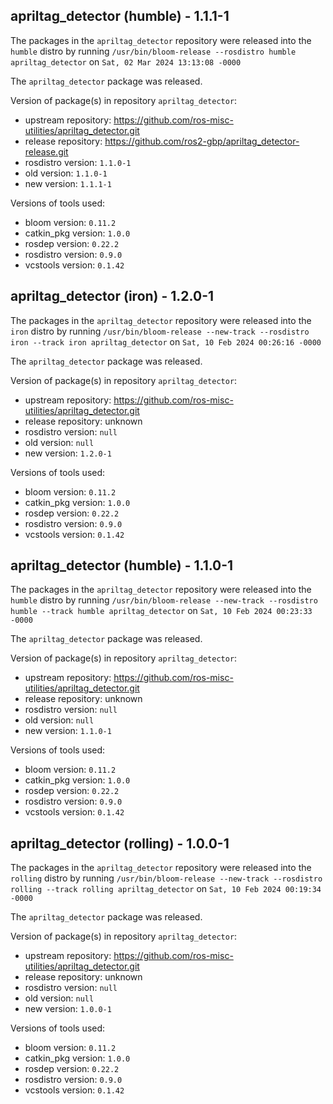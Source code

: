 ## apriltag_detector (humble) - 1.1.1-1

The packages in the `apriltag_detector` repository were released into the `humble` distro by running `/usr/bin/bloom-release --rosdistro humble apriltag_detector` on `Sat, 02 Mar 2024 13:13:08 -0000`

The `apriltag_detector` package was released.

Version of package(s) in repository `apriltag_detector`:

- upstream repository: https://github.com/ros-misc-utilities/apriltag_detector.git
- release repository: https://github.com/ros2-gbp/apriltag_detector-release.git
- rosdistro version: `1.1.0-1`
- old version: `1.1.0-1`
- new version: `1.1.1-1`

Versions of tools used:

- bloom version: `0.11.2`
- catkin_pkg version: `1.0.0`
- rosdep version: `0.22.2`
- rosdistro version: `0.9.0`
- vcstools version: `0.1.42`


## apriltag_detector (iron) - 1.2.0-1

The packages in the `apriltag_detector` repository were released into the `iron` distro by running `/usr/bin/bloom-release --new-track --rosdistro iron --track iron apriltag_detector` on `Sat, 10 Feb 2024 00:26:16 -0000`

The `apriltag_detector` package was released.

Version of package(s) in repository `apriltag_detector`:

- upstream repository: https://github.com/ros-misc-utilities/apriltag_detector.git
- release repository: unknown
- rosdistro version: `null`
- old version: `null`
- new version: `1.2.0-1`

Versions of tools used:

- bloom version: `0.11.2`
- catkin_pkg version: `1.0.0`
- rosdep version: `0.22.2`
- rosdistro version: `0.9.0`
- vcstools version: `0.1.42`


## apriltag_detector (humble) - 1.1.0-1

The packages in the `apriltag_detector` repository were released into the `humble` distro by running `/usr/bin/bloom-release --new-track --rosdistro humble --track humble apriltag_detector` on `Sat, 10 Feb 2024 00:23:33 -0000`

The `apriltag_detector` package was released.

Version of package(s) in repository `apriltag_detector`:

- upstream repository: https://github.com/ros-misc-utilities/apriltag_detector.git
- release repository: unknown
- rosdistro version: `null`
- old version: `null`
- new version: `1.1.0-1`

Versions of tools used:

- bloom version: `0.11.2`
- catkin_pkg version: `1.0.0`
- rosdep version: `0.22.2`
- rosdistro version: `0.9.0`
- vcstools version: `0.1.42`


## apriltag_detector (rolling) - 1.0.0-1

The packages in the `apriltag_detector` repository were released into the `rolling` distro by running `/usr/bin/bloom-release --new-track --rosdistro rolling --track rolling apriltag_detector` on `Sat, 10 Feb 2024 00:19:34 -0000`

The `apriltag_detector` package was released.

Version of package(s) in repository `apriltag_detector`:

- upstream repository: https://github.com/ros-misc-utilities/apriltag_detector.git
- release repository: unknown
- rosdistro version: `null`
- old version: `null`
- new version: `1.0.0-1`

Versions of tools used:

- bloom version: `0.11.2`
- catkin_pkg version: `1.0.0`
- rosdep version: `0.22.2`
- rosdistro version: `0.9.0`
- vcstools version: `0.1.42`


